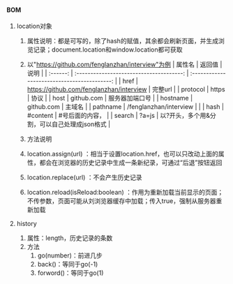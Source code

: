 #### BOM
1. location对象

   1. 属性说明：都是可写的，除了hash的赋值，其余都会刷新页面，并生成浏览记录；document.location和window.location都可获取

   2. 以"https://github.com/fenglanzhan/interview"为例
      |  属性名  |                  返回值                  |                     说明                     |
      | :------: | :--------------------------------------: | :------------------------------------------: |
      |   href   | https://github.com/fenglanzhan/interview |                   完整url                    |
      | protocol |                  https                   |                     协议                     |
      |   host   |                github.com                |                服务器加端口号                |
      | hostname |                github.com                |                    主域名                    |
      | pathname |          /fenglanzhan/interview          |                                              |
      |   hash   |                 #content                 |               \#号后面的内容，               |
      |  search  |                  ?a=js                   | 以?开头，多个用&分割，可以自己处理成json格式 |

   3. 方法说明

     1. location.assign(url) ：相当于设置location.href，也可以只改动上面的属性，都会在浏览器的历史记录中生成一条新纪录，可通过“后退”按钮返回
     2. location.replace(url) ：不会产生历史记录
     3. location.reload(isReload:boolean) ：作用为重新加载当前显示的页面；不传参数，页面可能从刘浏览器缓存中加载；传入true，强制从服务器重新加载

2. history
   1. 属性：length，历史记录的条数
   2. 方法
      1. go(number)：前进几步
      2. back()：等同于go(-1)
      3. forword()：等同于go(1)



